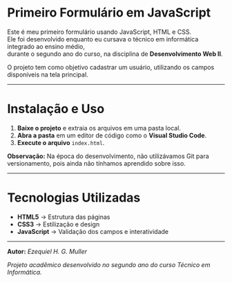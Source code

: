 # Primeiro Formulário em JavaScript

Este é meu primeiro formulário usando JavaScript, HTML e CSS.  
Ele foi desenvolvido enquanto eu cursava o técnico em informática integrado ao ensino médio,  
durante o segundo ano do curso, na disciplina de **Desenvolvimento Web II**.  

O projeto tem como objetivo cadastrar um usuário, utilizando os campos disponíveis na tela principal.

---

# Instalação e Uso

1. **Baixe o projeto** e extraia os arquivos em uma pasta local.  
2. **Abra a pasta** em um editor de código como o **Visual Studio Code**.  
3. **Execute o arquivo** `index.html`.  

**Observação:** Na época do desenvolvimento, não utilizávamos Git para versionamento, pois ainda não tínhamos aprendido sobre isso.

---

# Tecnologias Utilizadas

- **HTML5** → Estrutura das páginas  
- **CSS3** → Estilização e design  
- **JavaScript** → Validação dos campos e interatividade  

---

**Autor:** *Ezequiel H. G. Muller*  

*Projeto acadêmico desenvolvido no segundo ano do curso Técnico em Informática.*  
